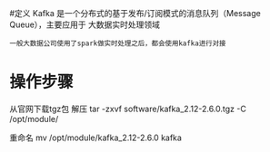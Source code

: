 #定义
Kafka 是一个分布式的基于发布/订阅模式的消息队列（Message Queue），主要应用于
大数据实时处理领域

    一般大数据公司使用了spark做实时处理之后，都会使用kafka进行对接

# 操作步骤
从官网下载tgz包
解压
tar -zxvf software/kafka_2.12-2.6.0.tgz -C /opt/module/

重命名
mv /opt/module/kafka_2.12-2.6.0 kafka